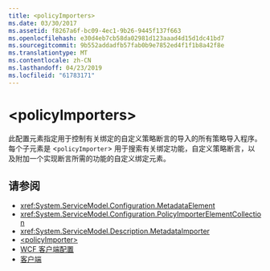 ```yaml
---
title: <policyImporters>
ms.date: 03/30/2017
ms.assetid: f8267a6f-bc09-4ec1-9b26-9445f137f663
ms.openlocfilehash: e30d4eb7cb58da02981d123aaad4d15d1dc41bd7
ms.sourcegitcommit: 9b552addadfb57fab0b9e7852ed4f1f1b8a42f8e
ms.translationtype: MT
ms.contentlocale: zh-CN
ms.lasthandoff: 04/23/2019
ms.locfileid: "61783171"
---
```

# <a name="policyimporters"></a>\<policyImporters>
此配置元素指定用于控制有关绑定的自定义策略断言的导入的所有策略导入程序。 每个子元素是 <`policyImporter`> 用于搜索有关绑定功能，自定义策略断言，以及附加一个实现断言所需的功能的自定义绑定元素。  
  
## <a name="see-also"></a>请参阅

- <xref:System.ServiceModel.Configuration.MetadataElement>
- <xref:System.ServiceModel.Configuration.PolicyImporterElementCollection>
- <xref:System.ServiceModel.Description.MetadataImporter>
- [\<policyImporter>](../../../../../docs/framework/configure-apps/file-schema/wcf/policyimporter.md)
- [WCF 客户端配置](../../../../../docs/framework/wcf/feature-details/client-configuration.md)
- [客户端](../../../../../docs/framework/wcf/feature-details/clients.md)

